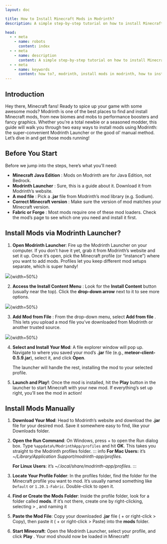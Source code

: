 ```yaml
---
layout: doc

title: How to Install Minecraft Mods in Modrinth?
description: A simple step-by-step tutorial on how to install Minecraft mods in Modrinth.

head:
  - - meta
    - name: robots
      content: index
  - - meta
    - name: description
      content: A simple step-by-step tutorial on how to install Minecraft mods in Modrinth.
  - - meta
    - name: keywords
      content: how to?, modrinth, install mods in modrinth, how to install mods, install mods in minecraft, meteor client, meteor client addon, minecraft mods
---
```

## Introduction

Hey there, Minecraft fans! Ready to spice up your game with some awesome mods? Modrinth is one of the best places to find and install Minecraft mods, from new biomes and mobs to performance boosters and fancy graphics. Whether you're a total newbie or a seasoned modder, this guide will walk you through two easy ways to install mods using Modrinth: the super-convenient Modrinth Launcher or the good ol’ manual method. Let’s dive in and get those mods running!

## Before You Start

Before we jump into the steps, here’s what you’ll need:

* **Minecraft Java Edition** : Mods on Modrinth are for Java Edition, not Bedrock.
* **Modrinth Launcher** : Sure, this is a guide about it. Download it from Modrinth’s website.
* **A mod file** : Pick a **.jar** file from Modrinth’s mod library (e.g. Sodium).
* **Correct Minecraft version** : Make sure the version of mod matches your Minecraft version.
* **Fabric or Forge** : Most mods require one of these mod loaders. Check the mod’s page to see which one you need and install it first.

## Install Mods via Modrinth Launcher?

1. **Open Modrinth Launcher**: Fire up the Modrinth Launcher on your computer. If you don’t have it yet, grab it from Modrinth’s website and set it up. Once it’s open, pick the Minecraft profile (or “instance”) where you want to add mods. Profiles let you keep different mod setups separate, which is super handy!

![](/data/assets/20250608_162616_modrinth-1.png){width=50%}

2. **Access the Install Content Menu** : Look for the **Install Content** button (usually near the top). Click the **drop-down arrow** next to it to see more options.

![](/data/assets/20250608_162640_modrinth-2.png){width=50%}

3. **Add Mod from File** : From the drop-down menu, select **Add from file** . This lets you upload a mod file you’ve downloaded from Modrinth or another trusted source.

![](/data/assets/20250608_162837_modrinth-3.png){width=50%}

4. **Select and Install Your Mod**: A file explorer window will pop up. Navigate to where you saved your mod’s **.jar** file (e.g., **meteor-client-0.5.9.jar**), select it, and click **Open**.

   The launcher will handle the rest, installing the mod to your selected profile.
5. **Launch and Play!**: Once the mod is installed, hit the **Play** button in the launcher to start Minecraft with your new mod. If everything’s set up right, you’ll see the mod in action!

## Install Mods Manually

1. **Download Your Mod**: Head to Modrinth’s website and download the **.jar** file for your desired mod. Save it somewhere easy to find, like your Downloads folder.
2. **Open the Run Command**: On Windows, press <Tag icon="pi pi-microsoft" value="Windows"></Tag> + <Tag value="R"></Tag> to open the Run dialog box. Type `%appdata%/ModrinthApp/profiles` and hit **OK**. This takes you straight to the Modrinth profiles folder.
   ::: info
   **For Mac Users:** it’s *~/Library/Application Support/modrinth-app/profiles*.

   **For Linux Users**: it’s *~/.local/share/modrinth-app/profiles*.
   :::
3. **Locate Your Profile Folder**: In the profiles folder, find the folder for the Minecraft profile you want to mod. It’s usually named something like `Default` or `1.20.1-Fabric`. Double-click to open it.
4. **Find or Create the Mods Folder**: Inside the profile folder, look for a folder called **mods**. If it’s not there, create one by right-clicking, selecting <Tag severity="secondary" icon="pi pi-file" value="New"></Tag> > <Tag severity="secondary" icon="pi pi-folder" value="Folder"></Tag> , and naming it <Tag severity="secondary" icon="pi pi-folder" value="mods"></Tag>
5. **Paste the Mod File**: Copy your downloaded **.jar** file (<Tag value="Ctrl"></Tag> + <Tag value="C"></Tag> or right-click > Copy), then paste it (<Tag value="Ctrl"></Tag> + <Tag value="V"></Tag> or right-click > Paste) into the **mods** folder.
6. **Start Minecraft**: Open the Modrinth Launcher, select your profile, and click **Play** . Your mod should now be loaded in Minecraft!
